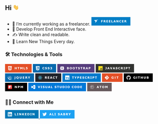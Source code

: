 ## Hi <img src="images/Hi.gif" width="20"> 

- 🔭 I’m currently working as a freelancer. ![Freelancer](images/FREELANCER.png)
- 👯 Develop Front End Interactive face.
- ✍️ Write clean and readable.
- 🤔 Learn New Things Every day.

### 🛠 Technologies & Tools

![html5](images/HTML5.png) ![css3](images/CSS3.png) ![Bootstrap](images/BOOTSTRAP.png) ![javascript](images/JAVASCRIPT.png) 
![Jquery](images/JQUERY.png) ![React](images/REACT.png)  ![TypeScript](images/TYPESCRIPT.png)
![Git](images/GITV.png)  ![Github](images/GITHUB.png)  ![NPM](images/NPM.png)
![VisualStudioCode](images/VISUALSTUDIO.png) ![Atom](images/ATOM.png)

### 🤝🏻 Connect with Me

<a href="https://www.linkedin.com/in/ali-sabry/">
<img src="images/LINKEDIN.png">
</a>

<a href="https://www.twitter.com/">
<img src="images/TWITTER.png">
</a>

